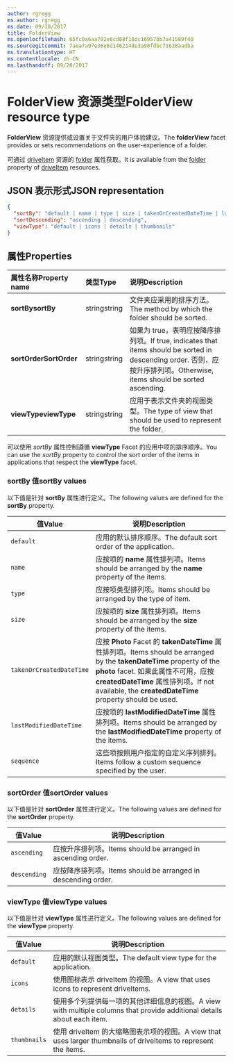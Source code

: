 ```yaml
---
author: rgregg
ms.author: rgregg
ms.date: 09/10/2017
title: FolderView
ms.openlocfilehash: 65fc0a6aa702e6cd08f18dc16957bb7a41589f40
ms.sourcegitcommit: 7aea7a97e36e6d146214de3a90fdbc71628aadba
ms.translationtype: HT
ms.contentlocale: zh-CN
ms.lasthandoff: 09/28/2017
---
```

# <a name="folderview-resource-type"></a><span data-ttu-id="7570e-102">FolderView 资源类型</span><span class="sxs-lookup"><span data-stu-id="7570e-102">FolderView resource type</span></span>

<span data-ttu-id="7570e-103">**FolderView** 资源提供或设置关于文件夹的用户体验建议。</span><span class="sxs-lookup"><span data-stu-id="7570e-103">The **folderView** facet provides or sets recommendations on the user-experience of a folder.</span></span>

<span data-ttu-id="7570e-104">可通过 [driveItem][item-resource] 资源的 [folder][folder-facet] 属性获取。</span><span class="sxs-lookup"><span data-stu-id="7570e-104">It is available from the [folder][folder-facet] property of [driveItem][item-resource] resources.</span></span>

## <a name="json-representation"></a><span data-ttu-id="7570e-105">JSON 表示形式</span><span class="sxs-lookup"><span data-stu-id="7570e-105">JSON representation</span></span>

<!-- { "blockType": "resource", "@odata.type": "microsoft.graph.folderView" } -->

```json
{
  "sortBy": "default | name | type | size | takenOrCreatedDateTime | lastModifiedDateTime | sequence",
  "sortDescending": "ascending | descending",
  "viewType": "default | icons | details | thumbnails"
}
```

## <a name="properties"></a><span data-ttu-id="7570e-106">属性</span><span class="sxs-lookup"><span data-stu-id="7570e-106">Properties</span></span>

| <span data-ttu-id="7570e-107">属性名称</span><span class="sxs-lookup"><span data-stu-id="7570e-107">Property name</span></span>         | <span data-ttu-id="7570e-108">类型</span><span class="sxs-lookup"><span data-stu-id="7570e-108">Type</span></span>   | <span data-ttu-id="7570e-109">说明</span><span class="sxs-lookup"><span data-stu-id="7570e-109">Description</span></span>
|:----------------------|:-------|:--------------------------------------------
| <span data-ttu-id="7570e-110">**sortBy**</span><span class="sxs-lookup"><span data-stu-id="7570e-110">**sortBy**</span></span>            | <span data-ttu-id="7570e-111">string</span><span class="sxs-lookup"><span data-stu-id="7570e-111">string</span></span> | <span data-ttu-id="7570e-112">文件夹应采用的排序方法。</span><span class="sxs-lookup"><span data-stu-id="7570e-112">The method by which the folder should be sorted.</span></span>
| <span data-ttu-id="7570e-113">**sortOrder**</span><span class="sxs-lookup"><span data-stu-id="7570e-113">**SortOrder**</span></span>         | <span data-ttu-id="7570e-114">string</span><span class="sxs-lookup"><span data-stu-id="7570e-114">string</span></span> | <span data-ttu-id="7570e-115">如果为 true，表明应按降序排列项。</span><span class="sxs-lookup"><span data-stu-id="7570e-115">If true, indicates that items should be sorted in descending order.</span></span> <span data-ttu-id="7570e-116">否则，应按升序排列项。</span><span class="sxs-lookup"><span data-stu-id="7570e-116">Otherwise, items should be sorted ascending.</span></span>
| <span data-ttu-id="7570e-117">**viewType**</span><span class="sxs-lookup"><span data-stu-id="7570e-117">**viewType**</span></span>          | <span data-ttu-id="7570e-118">string</span><span class="sxs-lookup"><span data-stu-id="7570e-118">string</span></span> | <span data-ttu-id="7570e-119">应用于表示文件夹的视图类型。</span><span class="sxs-lookup"><span data-stu-id="7570e-119">The type of view that should be used to represent the folder.</span></span>

<span data-ttu-id="7570e-120">可以使用 _sortBy_ 属性控制遵循 **viewType** Facet 的应用中项的排序顺序。</span><span class="sxs-lookup"><span data-stu-id="7570e-120">You can use the _sortBy_ property to control the sort order of the items in applications that respect the **viewType** facet.</span></span>

### <a name="sortby-values"></a><span data-ttu-id="7570e-121">sortBy 值</span><span class="sxs-lookup"><span data-stu-id="7570e-121">sortBy values</span></span>

<span data-ttu-id="7570e-122">以下值是针对 **sortBy** 属性进行定义。</span><span class="sxs-lookup"><span data-stu-id="7570e-122">The following values are defined for the **sortBy** property.</span></span>

| <span data-ttu-id="7570e-123">值</span><span class="sxs-lookup"><span data-stu-id="7570e-123">Value</span></span>                    | <span data-ttu-id="7570e-124">说明</span><span class="sxs-lookup"><span data-stu-id="7570e-124">Description</span></span>
| ------------------------ | --------------------------------------------------
| `default`                | <span data-ttu-id="7570e-125">应用的默认排序顺序。</span><span class="sxs-lookup"><span data-stu-id="7570e-125">The default sort order of the application.</span></span>
| `name`                   | <span data-ttu-id="7570e-126">应按项的 **name** 属性排列项。</span><span class="sxs-lookup"><span data-stu-id="7570e-126">Items should be arranged by the **name** property of the items.</span></span>
| `type`                   | <span data-ttu-id="7570e-127">应按项类型排列项。</span><span class="sxs-lookup"><span data-stu-id="7570e-127">Items should be arranged by the type of item.</span></span>
| `size`                   | <span data-ttu-id="7570e-128">应按项的 **size** 属性排列项。</span><span class="sxs-lookup"><span data-stu-id="7570e-128">Items should be arranged by the **size** property of the items.</span></span>
| `takenOrCreatedDateTime` | <span data-ttu-id="7570e-129">应按 **Photo** Facet 的 **takenDateTime** 属性排列项。</span><span class="sxs-lookup"><span data-stu-id="7570e-129">Items should be arranged by the **takenDateTime** property of the **photo** facet.</span></span> <span data-ttu-id="7570e-130">如果此属性不可用，应按 **createdDateTime** 属性排列项。</span><span class="sxs-lookup"><span data-stu-id="7570e-130">If not available, the **createdDateTime** property should be used.</span></span>
| `lastModifiedDateTime`   | <span data-ttu-id="7570e-131">应按项的 **lastModifiedDateTime** 属性排列项。</span><span class="sxs-lookup"><span data-stu-id="7570e-131">Items should be arranged by the **lastModifiedDateTime** property of the items.</span></span>
| `sequence`               | <span data-ttu-id="7570e-132">这些项按照用户指定的自定义序列排列。</span><span class="sxs-lookup"><span data-stu-id="7570e-132">Items follow a custom sequence specified by the user.</span></span>


### <a name="sortorder-values"></a><span data-ttu-id="7570e-133">sortOrder 值</span><span class="sxs-lookup"><span data-stu-id="7570e-133">sortOrder values</span></span>

<span data-ttu-id="7570e-134">以下值是针对 **sortOrder** 属性进行定义。</span><span class="sxs-lookup"><span data-stu-id="7570e-134">The following values are defined for the **sortOrder** property.</span></span>

| <span data-ttu-id="7570e-135">值</span><span class="sxs-lookup"><span data-stu-id="7570e-135">Value</span></span>        | <span data-ttu-id="7570e-136">说明</span><span class="sxs-lookup"><span data-stu-id="7570e-136">Description</span></span>
| ------------ | --------------------------------------------------------------
| `ascending`  | <span data-ttu-id="7570e-137">应按升序排列项。</span><span class="sxs-lookup"><span data-stu-id="7570e-137">Items should be arranged in ascending order.</span></span>
| `descending` | <span data-ttu-id="7570e-138">应按降序排列项。</span><span class="sxs-lookup"><span data-stu-id="7570e-138">Items should be arranged in descending order.</span></span>


### <a name="viewtype-values"></a><span data-ttu-id="7570e-139">viewType 值</span><span class="sxs-lookup"><span data-stu-id="7570e-139">viewType values</span></span>

<span data-ttu-id="7570e-140">以下值是针对 **viewType** 属性进行定义。</span><span class="sxs-lookup"><span data-stu-id="7570e-140">The following values are defined for the **viewType** property.</span></span>

| <span data-ttu-id="7570e-141">值</span><span class="sxs-lookup"><span data-stu-id="7570e-141">Value</span></span>        | <span data-ttu-id="7570e-142">说明</span><span class="sxs-lookup"><span data-stu-id="7570e-142">Description</span></span>
| ------------ | --------------------------------------------------------------
| `default`    | <span data-ttu-id="7570e-143">应用的默认视图类型。</span><span class="sxs-lookup"><span data-stu-id="7570e-143">The default view type for the application.</span></span>
| `icons`      | <span data-ttu-id="7570e-144">使用图标表示 driveItem 的视图。</span><span class="sxs-lookup"><span data-stu-id="7570e-144">A view that uses icons to represent driveItems.</span></span>
| `details`    | <span data-ttu-id="7570e-145">使用多个列提供每一项的其他详细信息的视图。</span><span class="sxs-lookup"><span data-stu-id="7570e-145">A view with multiple columns that provide additional details about each item.</span></span>
| `thumbnails` | <span data-ttu-id="7570e-146">使用 driveItem 的大缩略图表示项的视图。</span><span class="sxs-lookup"><span data-stu-id="7570e-146">A view that uses larger thumbnails of driveItems to represent the items.</span></span>


[item-resource]: driveitem.md
[folder-facet]: folder.md

<!-- {
  "type": "#page.annotation",
  "description": "The FolderView facet provides or sets recommendations on the user-experience of a folder.",
  "keywords": "view, folderview, sortby, sortorder, viewtype, coversourceid, folder",
  "section": "documentation",
  "tocPath": "Facets/FolderView"
} -->
